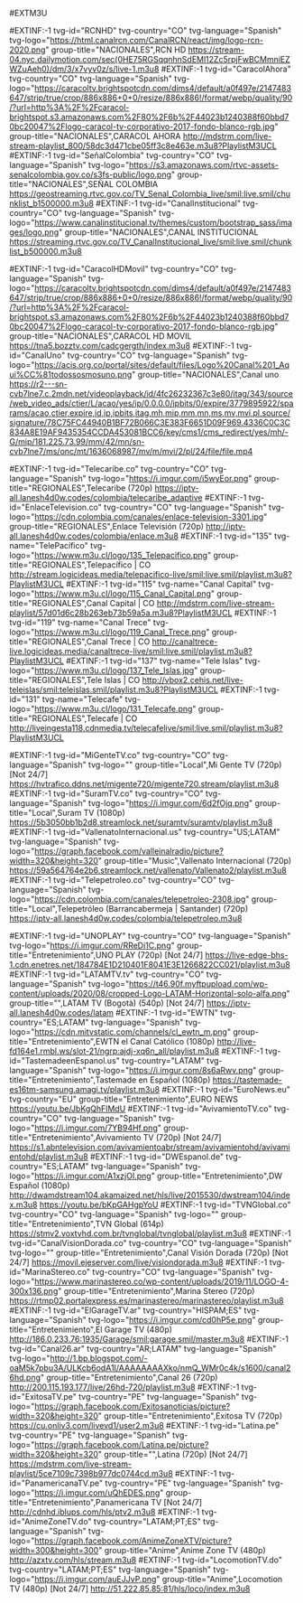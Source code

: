 

#EXTM3U

#EXTINF:-1 tvg-id="RCNHD" tvg-country="CO" tvg-language="Spanish" tvg-logo="https://html.canalrcn.com/CanalRCN/react/img/logo-rcn-2020.png" group-title="NACIONALES",RCN HD
https://stream-04.nyc.dailymotion.com/sec(0HE75RGSqqnhnSdEMl12Zc5rpjFwBCMmniEZWZuAeh0)/dm/3/x7vyv0z/s/live-1.m3u8
#EXTINF:-1 tvg-id="CaracolAhora" tvg-country="CO" tvg-language="Spanish" tvg-logo="https://caracoltv.brightspotcdn.com/dims4/default/a0f497e/2147483647/strip/true/crop/886x886+0+0/resize/886x886!/format/webp/quality/90/?url=http%3A%2F%2Fcaracol-brightspot.s3.amazonaws.com%2F80%2F6b%2F44023b1240388f60bbd70bc20047%2Flogo-caracol-tv-corporativo-2017-fondo-blanco-rgb.jpg" group-title="NACIONALES",CARACOL AHORA
http://mdstrm.com/live-stream-playlist_800/58dc3d471cbe05ff3c8e463e.m3u8?PlaylistM3UCL
#EXTINF:-1 tvg-id="SeñalColombia" tvg-country="CO" tvg-language="Spanish" tvg-logo="https://s3.amazonaws.com/rtvc-assets-senalcolombia.gov.co/s3fs-public/logo.png" group-title="NACIONALES",SEÑAL COLOMBIA
https://geostreaming.rtvc.gov.co/TV_Senal_Colombia_live/smil:live.smil/chunklist_b1500000.m3u8
#EXTINF:-1 tvg-id="CanalInstitucional" tvg-country="CO" tvg-language="Spanish" tvg-logo="https://www.canalinstitucional.tv/themes/custom/bootstrap_sass/images/logo.png" group-title="NACIONALES",CANAL INSTITUCIONAL
https://streaming.rtvc.gov.co/TV_CanalInstitucional_live/smil:live.smil/chunklist_b500000.m3u8

#EXTINF:-1 tvg-id="CaracolHDMovil" tvg-country="CO" tvg-language="Spanish" tvg-logo="https://caracoltv.brightspotcdn.com/dims4/default/a0f497e/2147483647/strip/true/crop/886x886+0+0/resize/886x886!/format/webp/quality/90/?url=http%3A%2F%2Fcaracol-brightspot.s3.amazonaws.com%2F80%2F6b%2F44023b1240388f60bbd70bc20047%2Flogo-caracol-tv-corporativo-2017-fondo-blanco-rgb.jpg" group-title="NACIONALES",CARACOL HD MOVIL
https://tna5.bozztv.com/cadcgergth/index.m3u8
#EXTINF:-1 tvg-id="CanalUno" tvg-country="CO" tvg-language="Spanish" tvg-logo="https://acis.org.co/portal/sites/default/files/Logo%20Canal%201_Aqui%CC%81todossosmosuno.png" group-title="NACIONALES",Canal uno
https://r2---sn-cvb7lne7.c.2mdn.net/videoplayback/id/4fc26232367c3e80/itag/343/source/web_video_ads/ctier/L/acao/yes/ip/0.0.0.0/ipbits/0/expire/3779895922/sparams/acao,ctier,expire,id,ip,ipbits,itag,mh,mip,mm,mn,ms,mv,mvi,pl,source/signature/78C75FC44940B1BF72B066C3E383F6651D09F969.4336C0C3C834A8E19AF9435354CCDA453081BCC6/key/cms1/cms_redirect/yes/mh/-G/mip/181.225.73.99/mm/42/mn/sn-cvb7lne7/ms/onc/mt/1636068987/mv/m/mvi/2/pl/24/file/file.mp4




#EXTINF:-1 tvg-id="Telecaribe.co" tvg-country="CO" tvg-language="Spanish" tvg-logo="https://i.imgur.com/i5wyEor.png" group-title="REGIONALES",Telecaribe (720p)
https://iptv-all.lanesh4d0w.codes/colombia/telecaribe_adaptive
#EXTINF:-1 tvg-id="EnlaceTelevision.co" tvg-country="CO" tvg-language="Spanish" tvg-logo="https://cdn.colombia.com/canales/enlace-television-3301.jpg" group-title="REGIONALES",Enlace Televisión (720p)
http://iptv-all.lanesh4d0w.codes/colombia/enlace.m3u8
#EXTINF:-1 tvg-id="135" tvg-name="TelePacífico" tvg-logo="https://www.m3u.cl/logo/135_Telepacifico.png" group-title="REGIONALES",Telepacífico | CO
http://stream.logicideas.media/telepacifico-live/smil:live.smil/playlist.m3u8?PlaylistM3UCL
#EXTINF:-1 tvg-id="115" tvg-name="Canal Capital" tvg-logo="https://www.m3u.cl/logo/115_Canal_Capital.png" group-title="REGIONALES",Canal Capital | CO
http://mdstrm.com/live-stream-playlist/57d01d6c28b263eb73b59a5a.m3u8?PlaylistM3UCL
#EXTINF:-1 tvg-id="119" tvg-name="Canal Trece" tvg-logo="https://www.m3u.cl/logo/119_Canal_Trece.png" group-title="REGIONALES",Canal Trece | CO
http://canaltrece-live.logicideas.media/canaltrece-live/smil:live.smil/playlist.m3u8?PlaylistM3UCL
#EXTINF:-1 tvg-id="137" tvg-name="Tele Islas" tvg-logo="https://www.m3u.cl/logo/137_Tele_Islas.jpg" group-title="REGIONALES",Tele Islas | CO
http://vbox2.cehis.net/live-teleislas/smil:teleislas.smil/playlist.m3u8?PlaylistM3UCL
#EXTINF:-1 tvg-id="131" tvg-name="Telecafe" tvg-logo="https://www.m3u.cl/logo/131_Telecafe.png" group-title="REGIONALES",Telecafe | CO
http://liveingesta118.cdnmedia.tv/telecafelive/smil:live.smil/playlist.m3u8?PlaylistM3UCL


#EXTINF:-1 tvg-id="MiGenteTV.co" tvg-country="CO" tvg-language="Spanish" tvg-logo="" group-title="Local",Mi Gente TV (720p) [Not 24/7]
https://hvtrafico.ddns.net/migente720/migente720.stream/playlist.m3u8
#EXTINF:-1 tvg-id="SuramTV.co" tvg-country="CO" tvg-language="Spanish" tvg-logo="https://i.imgur.com/6d2fOjq.png" group-title="Local",Suram TV (1080p)
https://5b3050bb1b2d8.streamlock.net/suramtv/suramtv/playlist.m3u8
#EXTINF:-1 tvg-id="VallenatoInternacional.us" tvg-country="US;LATAM" tvg-language="Spanish" tvg-logo="https://graph.facebook.com/valleinalradio/picture?width=320&height=320" group-title="Music",Vallenato Internacional (720p)
https://59a564764e2b6.streamlock.net/vallenato/Vallenato2/playlist.m3u8
#EXTINF:-1 tvg-id="Telepetroleo.co" tvg-country="CO" tvg-language="Spanish" tvg-logo="https://cdn.colombia.com/canales/telepetroleo-2308.jpg" group-title="Local",Telepetróleo (Barrancabermeja | Santander) (720p)
https://iptv-all.lanesh4d0w.codes/colombia/telepetroleo.m3u8

#EXTINF:-1 tvg-id="UNOPLAY" tvg-country="CO" tvg-language="Spanish" tvg-logo="https://i.imgur.com/RReDi1C.png" group-title="Entretenimiento",UNO PLAY (720p) [Not 24/7]
https://live-edge-bhs-1.cdn.enetres.net/184784E1D210401F8041E3E1266822CC021/playlist.m3u8
#EXTINF:-1 tvg-id="LATAMTV.tv" tvg-country="CO" tvg-language="Spanish" tvg-logo="https://t46.90f.myftpupload.com/wp-content/uploads/2020/08/cropped-Logo-LATAM-Horizontal-solo-alfa.png" group-title="",LATAM TV (Bogotà) (540p) [Not 24/7]
https://iptv-all.lanesh4d0w.codes/latam
#EXTINF:-1 tvg-id="EWTN" tvg-country="ES;LATAM" tvg-language="Spanish" tvg-logo="https://cdn.mitvstatic.com/channels/cl_ewtn_m.png" group-title="Entretenimiento",EWTN el Canal Católico (1080p)
http://live-fd164e1.rmbl.ws/slot-21/ngrp:ajdj-xq6n_all/playlist.m3u8
#EXTINF:-1 tvg-id="TastemadeenEspanol.us" tvg-country="LATAM" tvg-language="Spanish" tvg-logo="https://i.imgur.com/8s6aRwv.png" group-title="Entretenimiento",Tastemade en Español (1080p)
https://tastemade-es16tm-samsung.amagi.tv/playlist.m3u8
#EXTINF:-1 tvg-id="EuroNews.eu" tvg-country="EU" group-title="Entretenimiento",EURO NEWS
https://youtu.be/JbKgQhFlMdU
#EXTINF:-1 tvg-id="AvivamientoTV.co" tvg-country="CO" tvg-language="Spanish" tvg-logo="https://i.imgur.com/7YB94Hf.png" group-title="Entretenimiento",Avivamiento TV (720p) [Not 24/7]
https://s1.abntelevision.com/avivamientoabr/stream/avivamientohd/avivamientohd/playlist.m3u8
#EXTINF:-1 tvg-id="DWEspanol.de" tvg-country="ES;LATAM" tvg-language="Spanish" tvg-logo="https://i.imgur.com/A1xzjOI.png" group-title="Entretenimiento",DW Español (1080p)
http://dwamdstream104.akamaized.net/hls/live/2015530/dwstream104/index.m3u8
https://youtu.be/bKpGAHgpYoU
#EXTINF:-1 tvg-id="TVNGlobal.co" tvg-country="CO" tvg-language="Spanish" tvg-logo="" group-title="Entretenimiento",TVN Global (614p)
https://stmv2.voxtvhd.com.br/tvnglobal/tvnglobal/playlist.m3u8
#EXTINF:-1 tvg-id="CanalVisionDorada.co" tvg-country="CO" tvg-language="Spanish" tvg-logo="" group-title="Entretenimiento",Canal Visión Dorada (720p) [Not 24/7]
https://movil.ejeserver.com/live/visiondorada.m3u8
#EXTINF:-1 tvg-id="MarinaStereo.co" tvg-country="CO" tvg-language="Spanish" tvg-logo="https://www.marinastereo.co/wp-content/uploads/2019/11/LOGO-4-300x136.png" group-title="Entretenimiento",Marina Stereo (720p)
https://rtmp02.portalexpress.es/marinastereo/marinastereo/playlist.m3u8
#EXTINF:-1 tvg-id="ElGarageTV.ar" tvg-country="HISPAM;ES" tvg-language="Spanish" tvg-logo="https://i.imgur.com/cd0hP5e.png" group-title="Entretenimiento",El Garage TV (480p)
http://186.0.233.76:1935/Garage/smil:garage.smil/master.m3u8
#EXTINF:-1 tvg-id="Canal26.ar" tvg-country="AR;LATAM" tvg-language="Spanish" tvg-logo="http://1.bp.blogspot.com/-oaM5k7pbu3A/ULKcb6odA1I/AAAAAAAAXko/nmQ_WMr0c4k/s1600/canal26hd.png" group-title="Entretenimiento",Canal 26 (720p)
http://200.115.193.177/live/26hd-720/playlist.m3u8
#EXTINF:-1 tvg-id="ExitosaTV.pe" tvg-country="PE" tvg-language="Spanish" tvg-logo="https://graph.facebook.com/Exitosanoticias/picture?width=320&height=320" group-title="Entretenimiento",Exitosa TV (720p)
https://cu.onliv3.com/livevd1/user2.m3u8
#EXTINF:-1 tvg-id="Latina.pe" tvg-country="PE" tvg-language="Spanish" tvg-logo="https://graph.facebook.com/Latina.pe/picture?width=320&height=320" group-title="",Latina (720p) [Not 24/7]
https://mdstrm.com/live-stream-playlist/5ce7109c7398b977dc0744cd.m3u8
#EXTINF:-1 tvg-id="PanamericanaTV.pe" tvg-country="PE" tvg-language="Spanish" tvg-logo="https://i.imgur.com/uQhEDES.png" group-title="Entretenimiento",Panamericana TV [Not 24/7]
http://cdnhd.iblups.com/hls/ptv2.m3u8
#EXTINF:-1 tvg-id="AnimeZoneTV.do" tvg-country="LATAM;PT;ES" tvg-language="Spanish" tvg-logo="https://graph.facebook.com/AnimeZoneXTV/picture?width=300&height=300" group-title="Anime",Anime Zone TV (480p)
http://azxtv.com/hls/stream.m3u8
#EXTINF:-1 tvg-id="LocomotionTV.do" tvg-country="LATAM;PT;ES" tvg-language="Spanish" tvg-logo="https://i.imgur.com/auEJJvP.png" group-title="Anime",Locomotion TV (480p) [Not 24/7]
http://51.222.85.85:81/hls/loco/index.m3u8
